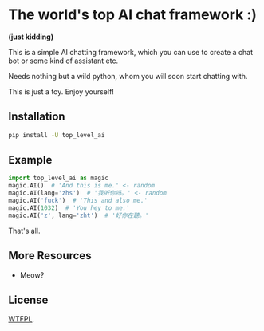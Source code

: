 The world's top AI chat framework :)
====================================
__(just kidding)__

This is a simple AI chatting framework, which you can use to create a chat bot or some kind of assistant etc.

Needs nothing but a wild python, whom you will soon start chatting with.

This is just a toy. Enjoy yourself!

Installation
-----

```bash
pip install -U top_level_ai
```

Example
-----

```python
import top_level_ai as magic
magic.AI()  # 'And this is me.' <- random
magic.AI(lang='zhs')  # '我听你吗。' <- random
magic.AI('fuck')  # 'This and also me.'
magic.AI(1032)  # 'You hey to me.'
magic.AI('z', lang='zht')  # '好你在聽。'
```

That's all.

More Resources
--------------

-   Meow?

License
-------

[WTFPL](http://www.wtfpl.net/about/).